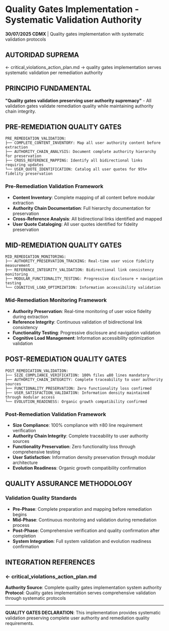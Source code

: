 # Quality Gates Implementation - Systematic Validation Authority

**30/07/2025 CDMX** | Quality gates implementation with systematic validation protocols

## AUTORIDAD SUPREMA
← critical_violations_action_plan.md → quality gates implementation serves systematic validation per remediation authority

## PRINCIPIO FUNDAMENTAL
**"Quality gates validation preserving user authority supremacy"** - All validation gates validate remediation quality while maintaining authority chain integrity.

## PRE-REMEDIATION QUALITY GATES

```
PRE_REMEDIATION_VALIDATION:
├── COMPLETE_CONTENT_INVENTORY: Map all user authority content before extraction
├── AUTHORITY_CHAIN_ANALYSIS: Document complete authority hierarchy for preservation
├── CROSS_REFERENCE_MAPPING: Identify all bidirectional links requiring updates
└── USER_QUOTE_IDENTIFICATION: Catalog all user quotes for 95%+ fidelity preservation
```

### Pre-Remediation Validation Framework
- **Content Inventory**: Complete mapping of all content before modular extraction
- **Authority Chain Documentation**: Full hierarchy documentation for preservation
- **Cross-Reference Analysis**: All bidirectional links identified and mapped
- **User Quote Cataloging**: All user quotes identified for fidelity preservation

## MID-REMEDIATION QUALITY GATES

```
MID_REMEDIATION_MONITORING:
├── AUTHORITY_PRESERVATION_TRACKING: Real-time user voice fidelity measurement
├── REFERENCE_INTEGRITY_VALIDATION: Bidirectional link consistency monitoring
├── MODULAR_FUNCTIONALITY_TESTING: Progressive disclosure + navigation testing
└── COGNITIVE_LOAD_OPTIMIZATION: Information accessibility validation
```

### Mid-Remediation Monitoring Framework
- **Authority Preservation**: Real-time monitoring of user voice fidelity during extraction
- **Reference Integrity**: Continuous validation of bidirectional link consistency
- **Functionality Testing**: Progressive disclosure and navigation validation
- **Cognitive Load Management**: Information accessibility optimization validation

## POST-REMEDIATION QUALITY GATES

```
POST_REMEDIATION_VALIDATION:
├── SIZE_COMPLIANCE_VERIFICATION: 100% files ≤80 lines mandatory
├── AUTHORITY_CHAIN_INTEGRITY: Complete traceability to user authority sources
├── FUNCTIONALITY_PRESERVATION: Zero functionality loss confirmed
├── USER_SATISFACTION_VALIDATION: Information density maintained through modular access
└── EVOLUTION_READINESS: Organic growth compatibility confirmed
```

### Post-Remediation Validation Framework
- **Size Compliance**: 100% compliance with ≤80 line requirement verification
- **Authority Chain Integrity**: Complete traceability to user authority sources
- **Functionality Preservation**: Zero functionality loss through comprehensive testing
- **User Satisfaction**: Information density preservation through modular architecture
- **Evolution Readiness**: Organic growth compatibility confirmation

## QUALITY ASSURANCE METHODOLOGY

### Validation Quality Standards
- **Pre-Phase**: Complete preparation and mapping before remediation begins
- **Mid-Phase**: Continuous monitoring and validation during remediation process
- **Post-Phase**: Comprehensive verification and quality confirmation after completion
- **System Integration**: Full system validation and evolution readiness confirmation

## INTEGRATION REFERENCES

### ← critical_violations_action_plan.md
**Authority Source**: Complete quality gates implementation system authority
**Protocol**: Quality gates implementation serves comprehensive validation through systematic protocols

---

**QUALITY GATES DECLARATION**: This implementation provides systematic validation preserving complete user authority and remediation quality requirements.
